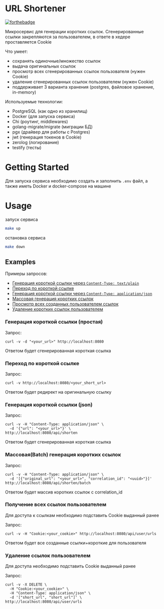 # URL Shortener

[![forthebadge](https://forthebadge.com/images/badges/made-with-go.svg)](https://forthebadge.com)

Микросервис для генерации коротких ссылок.
Сгенерированные ссылки закрепляются за пользователем, в ответе в хедере проставляется Cookie

Что умеет:
- сохранять одиночные/множество ссылок
- выдача оригинальных ссылок
- просмотр всех сгенерированных ссылок пользователя (нужен Cookie)
- удаление сгенерированных ссылок пользователем (нужен Cookie)
- поддерживает 3 варианта хранения (postgres, файловое хранение, in-memory)

Используемые технологии:
- PostgreSQL (как одно из хранилищ)
- Docker (для запуска сервиса)
- Chi (роутинг, middlewares)
- golang-migrate/migrate (миграции БД)
- pgx (драйвер для работы с Postgres)
- jwt (генерация токенов в Cookie)
- zerolog (логирование)
- testify (тесты)

# Getting Started

Для запуска сервиса необходимо создать и заполнить `.env` файл, а также иметь Docker и docker-compose на машине

# Usage

запуск сервиса
```sh
make up
```

остановка сервиса
```sh
make down
```


## Examples

Примеры запросов:
- [Генерация короткой ссылки через `Content-Type: text/plain`](#gen_short_simple)
- [Переход по короткой ссылке](#get_original_url)
- [Генерация короткой ссылки через `Content-Type: application/json`](#gen_short_json)
- [Массовая генерация коротких ссылок](#gen_short_batch)
- [Просмотр всех созданных пользователем ссылок](#get_user_urls)
- [Удаление коротких ссылок пользователем](#delete_user_urls)

### Генерация короткой ссылки (простая) <a name="gen_short_simple"></a>

Запрос:
```curl
curl -v -d "<your_url>" http://localhost:8080
```
Ответом будет сгенерированная короткая ссылка

### Переход по короткой ссылке <a name="get_original_url"></a>

Запрос:
```curl
curl -v http://localhost:8080/<your_short_url>
```
Ответом будет редирект на оригинальную ссылку

### Генерация короткой ссылки (json) <a name="gen_short_json"></a>

Запрос:
```curl
curl -v -H "Content-Type: application/json" \
  -d '{"url": "<your_url>"}' \
http://localhost:8080/api/shorten
```
Ответом будет сгенерированная короткая ссылка

### Массовая(Batch) генерация коротких ссылок <a name="gen_short_batch"></a>

Запрос:
```curl
curl -v -H "Content-Type: application/json" \
  -d '[{"original_url": "<your_url>", "correlation_id": "<uuid>"}]'
http://localhost:8080/api/shorten/batch
```
Ответом будет массив коротких ссылок с correlation_id

### Получение всех ссылок пользователем <a name="get_user_urls"></a>

Для доступа к ссылкам необходимо подставить Cookie выданный ранее

Запрос:
```curl
curl -v -H "Cookie:<your_cookie>" http://localhost:8080/api/user/urls
```
Ответом будет все созданные ссылки+короткие для пользователя

### Удаление ссылок пользователем <a name="delete_user_urls"></a>

Для доступа необходимо подставить Cookie выданный ранее

Запрос:
```curl
curl -v -X DELETE \
  -H "Cookie:<your_cookie>" \
  -H "Content-Type: application/json" \
  -d '["short_url", "short_url"]' \
http://localhost:8080/api/user/urls
```
